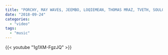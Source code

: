 ```yaml
---
title: "PORCHY, MAY WAVE$, JEEMBO, LOQIEMEAN, THOMAS MRAZ, TVETH, SOULOUD, MARKUL, OXXXYMIRON - KONSTRUKT"
date: "2018-09-24"
categories: 
  - "video"
tags: 
  - "music"
---
```

<!--more-->
{{< youtube "1g1XM-FgzJQ" >}}